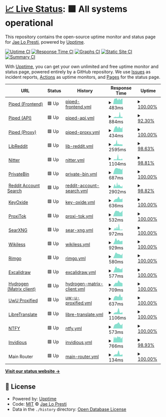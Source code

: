 # [📈 Live Status](https://status.jae.fi): <!--live status--> **🟩 All systems operational**

This repository contains the open-source uptime monitor and status page for [Jae Lo Presti](https://jae.fi), powered by [Upptime](https://github.com/upptime/upptime).

[![Uptime CI](https://github.com/jae1911/status.jae.fi/workflows/Uptime%20CI/badge.svg)](https://github.com/jae1911/status.jae.fi/actions?query=workflow%3A%22Uptime+CI%22)
[![Response Time CI](https://github.com/jae1911/status.jae.fi/workflows/Response%20Time%20CI/badge.svg)](https://github.com/jae1911/status.jae.fi/actions?query=workflow%3A%22Response+Time+CI%22)
[![Graphs CI](https://github.com/jae1911/status.jae.fi/workflows/Graphs%20CI/badge.svg)](https://github.com/jae1911/status.jae.fi/actions?query=workflow%3A%22Graphs+CI%22)
[![Static Site CI](https://github.com/jae1911/status.jae.fi/workflows/Static%20Site%20CI/badge.svg)](https://github.com/jae1911/status.jae.fi/actions?query=workflow%3A%22Static+Site+CI%22)
[![Summary CI](https://github.com/jae1911/status.jae.fi/workflows/Summary%20CI/badge.svg)](https://github.com/jae1911/status.jae.fi/actions?query=workflow%3A%22Summary+CI%22)

With [Upptime](https://upptime.js.org), you can get your own unlimited and free uptime monitor and status page, powered entirely by a GitHub repository. We use [Issues](https://github.com/jae1911/status.jae.fi/issues) as incident reports, [Actions](https://github.com/jae1911/status.jae.fi/actions) as uptime monitors, and [Pages](https://status.jae.fi) for the status page.

<!--start: status pages-->
<!-- This summary is generated by Upptime (https://github.com/upptime/upptime) -->
<!-- Do not edit this manually, your changes will be overwritten -->
<!-- prettier-ignore -->
| URL | Status | History | Response Time | Uptime |
| --- | ------ | ------- | ------------- | ------ |
| <img alt="" src="https://icons.duckduckgo.com/ip3/yt.jae.fi.ico" height="13"> [Piped (Frontend)](https://yt.jae.fi) | 🟩 Up | [piped-frontend.yml](https://github.com/jae1911/status.jae.fi/commits/HEAD/history/piped-frontend.yml) | <details><summary><img alt="Response time graph" src="./graphs/piped-frontend/response-time-week.png" height="20"> 483ms</summary><br><a href="https://status.jae.fi/history/piped-frontend"><img alt="Response time 636" src="https://img.shields.io/endpoint?url=https%3A%2F%2Fraw.githubusercontent.com%2Fjae1911%2Fstatus.jae.fi%2FHEAD%2Fapi%2Fpiped-frontend%2Fresponse-time.json"></a><br><a href="https://status.jae.fi/history/piped-frontend"><img alt="24-hour response time 522" src="https://img.shields.io/endpoint?url=https%3A%2F%2Fraw.githubusercontent.com%2Fjae1911%2Fstatus.jae.fi%2FHEAD%2Fapi%2Fpiped-frontend%2Fresponse-time-day.json"></a><br><a href="https://status.jae.fi/history/piped-frontend"><img alt="7-day response time 483" src="https://img.shields.io/endpoint?url=https%3A%2F%2Fraw.githubusercontent.com%2Fjae1911%2Fstatus.jae.fi%2FHEAD%2Fapi%2Fpiped-frontend%2Fresponse-time-week.json"></a><br><a href="https://status.jae.fi/history/piped-frontend"><img alt="30-day response time 514" src="https://img.shields.io/endpoint?url=https%3A%2F%2Fraw.githubusercontent.com%2Fjae1911%2Fstatus.jae.fi%2FHEAD%2Fapi%2Fpiped-frontend%2Fresponse-time-month.json"></a><br><a href="https://status.jae.fi/history/piped-frontend"><img alt="1-year response time 636" src="https://img.shields.io/endpoint?url=https%3A%2F%2Fraw.githubusercontent.com%2Fjae1911%2Fstatus.jae.fi%2FHEAD%2Fapi%2Fpiped-frontend%2Fresponse-time-year.json"></a></details> | <details><summary><a href="https://status.jae.fi/history/piped-frontend">100.00%</a></summary><a href="https://status.jae.fi/history/piped-frontend"><img alt="All-time uptime 99.84%" src="https://img.shields.io/endpoint?url=https%3A%2F%2Fraw.githubusercontent.com%2Fjae1911%2Fstatus.jae.fi%2FHEAD%2Fapi%2Fpiped-frontend%2Fuptime.json"></a><br><a href="https://status.jae.fi/history/piped-frontend"><img alt="24-hour uptime 100.00%" src="https://img.shields.io/endpoint?url=https%3A%2F%2Fraw.githubusercontent.com%2Fjae1911%2Fstatus.jae.fi%2FHEAD%2Fapi%2Fpiped-frontend%2Fuptime-day.json"></a><br><a href="https://status.jae.fi/history/piped-frontend"><img alt="7-day uptime 100.00%" src="https://img.shields.io/endpoint?url=https%3A%2F%2Fraw.githubusercontent.com%2Fjae1911%2Fstatus.jae.fi%2FHEAD%2Fapi%2Fpiped-frontend%2Fuptime-week.json"></a><br><a href="https://status.jae.fi/history/piped-frontend"><img alt="30-day uptime 99.96%" src="https://img.shields.io/endpoint?url=https%3A%2F%2Fraw.githubusercontent.com%2Fjae1911%2Fstatus.jae.fi%2FHEAD%2Fapi%2Fpiped-frontend%2Fuptime-month.json"></a><br><a href="https://status.jae.fi/history/piped-frontend"><img alt="1-year uptime 99.84%" src="https://img.shields.io/endpoint?url=https%3A%2F%2Fraw.githubusercontent.com%2Fjae1911%2Fstatus.jae.fi%2FHEAD%2Fapi%2Fpiped-frontend%2Fuptime-year.json"></a></details>
| <img alt="" src="https://icons.duckduckgo.com/ip3/api.yt.jae.fi.ico" height="13"> [Piped (API)](https://api.yt.jae.fi) | 🟩 Up | [piped-api.yml](https://github.com/jae1911/status.jae.fi/commits/HEAD/history/piped-api.yml) | <details><summary><img alt="Response time graph" src="./graphs/piped-api/response-time-week.png" height="20"> 884ms</summary><br><a href="https://status.jae.fi/history/piped-api"><img alt="Response time 836" src="https://img.shields.io/endpoint?url=https%3A%2F%2Fraw.githubusercontent.com%2Fjae1911%2Fstatus.jae.fi%2FHEAD%2Fapi%2Fpiped-api%2Fresponse-time.json"></a><br><a href="https://status.jae.fi/history/piped-api"><img alt="24-hour response time 660" src="https://img.shields.io/endpoint?url=https%3A%2F%2Fraw.githubusercontent.com%2Fjae1911%2Fstatus.jae.fi%2FHEAD%2Fapi%2Fpiped-api%2Fresponse-time-day.json"></a><br><a href="https://status.jae.fi/history/piped-api"><img alt="7-day response time 884" src="https://img.shields.io/endpoint?url=https%3A%2F%2Fraw.githubusercontent.com%2Fjae1911%2Fstatus.jae.fi%2FHEAD%2Fapi%2Fpiped-api%2Fresponse-time-week.json"></a><br><a href="https://status.jae.fi/history/piped-api"><img alt="30-day response time 705" src="https://img.shields.io/endpoint?url=https%3A%2F%2Fraw.githubusercontent.com%2Fjae1911%2Fstatus.jae.fi%2FHEAD%2Fapi%2Fpiped-api%2Fresponse-time-month.json"></a><br><a href="https://status.jae.fi/history/piped-api"><img alt="1-year response time 836" src="https://img.shields.io/endpoint?url=https%3A%2F%2Fraw.githubusercontent.com%2Fjae1911%2Fstatus.jae.fi%2FHEAD%2Fapi%2Fpiped-api%2Fresponse-time-year.json"></a></details> | <details><summary><a href="https://status.jae.fi/history/piped-api">92.30%</a></summary><a href="https://status.jae.fi/history/piped-api"><img alt="All-time uptime 97.16%" src="https://img.shields.io/endpoint?url=https%3A%2F%2Fraw.githubusercontent.com%2Fjae1911%2Fstatus.jae.fi%2FHEAD%2Fapi%2Fpiped-api%2Fuptime.json"></a><br><a href="https://status.jae.fi/history/piped-api"><img alt="24-hour uptime 100.00%" src="https://img.shields.io/endpoint?url=https%3A%2F%2Fraw.githubusercontent.com%2Fjae1911%2Fstatus.jae.fi%2FHEAD%2Fapi%2Fpiped-api%2Fuptime-day.json"></a><br><a href="https://status.jae.fi/history/piped-api"><img alt="7-day uptime 92.30%" src="https://img.shields.io/endpoint?url=https%3A%2F%2Fraw.githubusercontent.com%2Fjae1911%2Fstatus.jae.fi%2FHEAD%2Fapi%2Fpiped-api%2Fuptime-week.json"></a><br><a href="https://status.jae.fi/history/piped-api"><img alt="30-day uptime 98.23%" src="https://img.shields.io/endpoint?url=https%3A%2F%2Fraw.githubusercontent.com%2Fjae1911%2Fstatus.jae.fi%2FHEAD%2Fapi%2Fpiped-api%2Fuptime-month.json"></a><br><a href="https://status.jae.fi/history/piped-api"><img alt="1-year uptime 97.16%" src="https://img.shields.io/endpoint?url=https%3A%2F%2Fraw.githubusercontent.com%2Fjae1911%2Fstatus.jae.fi%2FHEAD%2Fapi%2Fpiped-api%2Fuptime-year.json"></a></details>
| <img alt="" src="https://icons.duckduckgo.com/ip3/px.yt.jae.fi.ico" height="13"> [Piped (Proxy)](https://px.yt.jae.fi) | 🟩 Up | [piped-proxy.yml](https://github.com/jae1911/status.jae.fi/commits/HEAD/history/piped-proxy.yml) | <details><summary><img alt="Response time graph" src="./graphs/piped-proxy/response-time-week.png" height="20"> 434ms</summary><br><a href="https://status.jae.fi/history/piped-proxy"><img alt="Response time 563" src="https://img.shields.io/endpoint?url=https%3A%2F%2Fraw.githubusercontent.com%2Fjae1911%2Fstatus.jae.fi%2FHEAD%2Fapi%2Fpiped-proxy%2Fresponse-time.json"></a><br><a href="https://status.jae.fi/history/piped-proxy"><img alt="24-hour response time 496" src="https://img.shields.io/endpoint?url=https%3A%2F%2Fraw.githubusercontent.com%2Fjae1911%2Fstatus.jae.fi%2FHEAD%2Fapi%2Fpiped-proxy%2Fresponse-time-day.json"></a><br><a href="https://status.jae.fi/history/piped-proxy"><img alt="7-day response time 434" src="https://img.shields.io/endpoint?url=https%3A%2F%2Fraw.githubusercontent.com%2Fjae1911%2Fstatus.jae.fi%2FHEAD%2Fapi%2Fpiped-proxy%2Fresponse-time-week.json"></a><br><a href="https://status.jae.fi/history/piped-proxy"><img alt="30-day response time 465" src="https://img.shields.io/endpoint?url=https%3A%2F%2Fraw.githubusercontent.com%2Fjae1911%2Fstatus.jae.fi%2FHEAD%2Fapi%2Fpiped-proxy%2Fresponse-time-month.json"></a><br><a href="https://status.jae.fi/history/piped-proxy"><img alt="1-year response time 563" src="https://img.shields.io/endpoint?url=https%3A%2F%2Fraw.githubusercontent.com%2Fjae1911%2Fstatus.jae.fi%2FHEAD%2Fapi%2Fpiped-proxy%2Fresponse-time-year.json"></a></details> | <details><summary><a href="https://status.jae.fi/history/piped-proxy">100.00%</a></summary><a href="https://status.jae.fi/history/piped-proxy"><img alt="All-time uptime 99.91%" src="https://img.shields.io/endpoint?url=https%3A%2F%2Fraw.githubusercontent.com%2Fjae1911%2Fstatus.jae.fi%2FHEAD%2Fapi%2Fpiped-proxy%2Fuptime.json"></a><br><a href="https://status.jae.fi/history/piped-proxy"><img alt="24-hour uptime 100.00%" src="https://img.shields.io/endpoint?url=https%3A%2F%2Fraw.githubusercontent.com%2Fjae1911%2Fstatus.jae.fi%2FHEAD%2Fapi%2Fpiped-proxy%2Fuptime-day.json"></a><br><a href="https://status.jae.fi/history/piped-proxy"><img alt="7-day uptime 100.00%" src="https://img.shields.io/endpoint?url=https%3A%2F%2Fraw.githubusercontent.com%2Fjae1911%2Fstatus.jae.fi%2FHEAD%2Fapi%2Fpiped-proxy%2Fuptime-week.json"></a><br><a href="https://status.jae.fi/history/piped-proxy"><img alt="30-day uptime 100.00%" src="https://img.shields.io/endpoint?url=https%3A%2F%2Fraw.githubusercontent.com%2Fjae1911%2Fstatus.jae.fi%2FHEAD%2Fapi%2Fpiped-proxy%2Fuptime-month.json"></a><br><a href="https://status.jae.fi/history/piped-proxy"><img alt="1-year uptime 99.91%" src="https://img.shields.io/endpoint?url=https%3A%2F%2Fraw.githubusercontent.com%2Fjae1911%2Fstatus.jae.fi%2FHEAD%2Fapi%2Fpiped-proxy%2Fuptime-year.json"></a></details>
| <img alt="" src="https://icons.duckduckgo.com/ip3/rd.jae.su.ico" height="13"> [LibReddit](https://rd.jae.su) | 🟩 Up | [lib-reddit.yml](https://github.com/jae1911/status.jae.fi/commits/HEAD/history/lib-reddit.yml) | <details><summary><img alt="Response time graph" src="./graphs/lib-reddit/response-time-week.png" height="20"> 2595ms</summary><br><a href="https://status.jae.fi/history/lib-reddit"><img alt="Response time 2543" src="https://img.shields.io/endpoint?url=https%3A%2F%2Fraw.githubusercontent.com%2Fjae1911%2Fstatus.jae.fi%2FHEAD%2Fapi%2Flib-reddit%2Fresponse-time.json"></a><br><a href="https://status.jae.fi/history/lib-reddit"><img alt="24-hour response time 2001" src="https://img.shields.io/endpoint?url=https%3A%2F%2Fraw.githubusercontent.com%2Fjae1911%2Fstatus.jae.fi%2FHEAD%2Fapi%2Flib-reddit%2Fresponse-time-day.json"></a><br><a href="https://status.jae.fi/history/lib-reddit"><img alt="7-day response time 2595" src="https://img.shields.io/endpoint?url=https%3A%2F%2Fraw.githubusercontent.com%2Fjae1911%2Fstatus.jae.fi%2FHEAD%2Fapi%2Flib-reddit%2Fresponse-time-week.json"></a><br><a href="https://status.jae.fi/history/lib-reddit"><img alt="30-day response time 2831" src="https://img.shields.io/endpoint?url=https%3A%2F%2Fraw.githubusercontent.com%2Fjae1911%2Fstatus.jae.fi%2FHEAD%2Fapi%2Flib-reddit%2Fresponse-time-month.json"></a><br><a href="https://status.jae.fi/history/lib-reddit"><img alt="1-year response time 2543" src="https://img.shields.io/endpoint?url=https%3A%2F%2Fraw.githubusercontent.com%2Fjae1911%2Fstatus.jae.fi%2FHEAD%2Fapi%2Flib-reddit%2Fresponse-time-year.json"></a></details> | <details><summary><a href="https://status.jae.fi/history/lib-reddit">98.63%</a></summary><a href="https://status.jae.fi/history/lib-reddit"><img alt="All-time uptime 99.38%" src="https://img.shields.io/endpoint?url=https%3A%2F%2Fraw.githubusercontent.com%2Fjae1911%2Fstatus.jae.fi%2FHEAD%2Fapi%2Flib-reddit%2Fuptime.json"></a><br><a href="https://status.jae.fi/history/lib-reddit"><img alt="24-hour uptime 100.00%" src="https://img.shields.io/endpoint?url=https%3A%2F%2Fraw.githubusercontent.com%2Fjae1911%2Fstatus.jae.fi%2FHEAD%2Fapi%2Flib-reddit%2Fuptime-day.json"></a><br><a href="https://status.jae.fi/history/lib-reddit"><img alt="7-day uptime 98.63%" src="https://img.shields.io/endpoint?url=https%3A%2F%2Fraw.githubusercontent.com%2Fjae1911%2Fstatus.jae.fi%2FHEAD%2Fapi%2Flib-reddit%2Fuptime-week.json"></a><br><a href="https://status.jae.fi/history/lib-reddit"><img alt="30-day uptime 99.59%" src="https://img.shields.io/endpoint?url=https%3A%2F%2Fraw.githubusercontent.com%2Fjae1911%2Fstatus.jae.fi%2FHEAD%2Fapi%2Flib-reddit%2Fuptime-month.json"></a><br><a href="https://status.jae.fi/history/lib-reddit"><img alt="1-year uptime 99.38%" src="https://img.shields.io/endpoint?url=https%3A%2F%2Fraw.githubusercontent.com%2Fjae1911%2Fstatus.jae.fi%2FHEAD%2Fapi%2Flib-reddit%2Fuptime-year.json"></a></details>
| <img alt="" src="https://icons.duckduckgo.com/ip3/twitter.jae.su.ico" height="13"> [Nitter](https://twitter.jae.su) | 🟩 Up | [nitter.yml](https://github.com/jae1911/status.jae.fi/commits/HEAD/history/nitter.yml) | <details><summary><img alt="Response time graph" src="./graphs/nitter/response-time-week.png" height="20"> 1104ms</summary><br><a href="https://status.jae.fi/history/nitter"><img alt="Response time 791" src="https://img.shields.io/endpoint?url=https%3A%2F%2Fraw.githubusercontent.com%2Fjae1911%2Fstatus.jae.fi%2FHEAD%2Fapi%2Fnitter%2Fresponse-time.json"></a><br><a href="https://status.jae.fi/history/nitter"><img alt="24-hour response time 714" src="https://img.shields.io/endpoint?url=https%3A%2F%2Fraw.githubusercontent.com%2Fjae1911%2Fstatus.jae.fi%2FHEAD%2Fapi%2Fnitter%2Fresponse-time-day.json"></a><br><a href="https://status.jae.fi/history/nitter"><img alt="7-day response time 1104" src="https://img.shields.io/endpoint?url=https%3A%2F%2Fraw.githubusercontent.com%2Fjae1911%2Fstatus.jae.fi%2FHEAD%2Fapi%2Fnitter%2Fresponse-time-week.json"></a><br><a href="https://status.jae.fi/history/nitter"><img alt="30-day response time 917" src="https://img.shields.io/endpoint?url=https%3A%2F%2Fraw.githubusercontent.com%2Fjae1911%2Fstatus.jae.fi%2FHEAD%2Fapi%2Fnitter%2Fresponse-time-month.json"></a><br><a href="https://status.jae.fi/history/nitter"><img alt="1-year response time 791" src="https://img.shields.io/endpoint?url=https%3A%2F%2Fraw.githubusercontent.com%2Fjae1911%2Fstatus.jae.fi%2FHEAD%2Fapi%2Fnitter%2Fresponse-time-year.json"></a></details> | <details><summary><a href="https://status.jae.fi/history/nitter">98.81%</a></summary><a href="https://status.jae.fi/history/nitter"><img alt="All-time uptime 99.88%" src="https://img.shields.io/endpoint?url=https%3A%2F%2Fraw.githubusercontent.com%2Fjae1911%2Fstatus.jae.fi%2FHEAD%2Fapi%2Fnitter%2Fuptime.json"></a><br><a href="https://status.jae.fi/history/nitter"><img alt="24-hour uptime 100.00%" src="https://img.shields.io/endpoint?url=https%3A%2F%2Fraw.githubusercontent.com%2Fjae1911%2Fstatus.jae.fi%2FHEAD%2Fapi%2Fnitter%2Fuptime-day.json"></a><br><a href="https://status.jae.fi/history/nitter"><img alt="7-day uptime 98.81%" src="https://img.shields.io/endpoint?url=https%3A%2F%2Fraw.githubusercontent.com%2Fjae1911%2Fstatus.jae.fi%2FHEAD%2Fapi%2Fnitter%2Fuptime-week.json"></a><br><a href="https://status.jae.fi/history/nitter"><img alt="30-day uptime 99.73%" src="https://img.shields.io/endpoint?url=https%3A%2F%2Fraw.githubusercontent.com%2Fjae1911%2Fstatus.jae.fi%2FHEAD%2Fapi%2Fnitter%2Fuptime-month.json"></a><br><a href="https://status.jae.fi/history/nitter"><img alt="1-year uptime 99.88%" src="https://img.shields.io/endpoint?url=https%3A%2F%2Fraw.githubusercontent.com%2Fjae1911%2Fstatus.jae.fi%2FHEAD%2Fapi%2Fnitter%2Fuptime-year.json"></a></details>
| <img alt="" src="https://icons.duckduckgo.com/ip3/bin.jae.fi.ico" height="13"> [PrivateBin](https://bin.jae.fi) | 🟩 Up | [private-bin.yml](https://github.com/jae1911/status.jae.fi/commits/HEAD/history/private-bin.yml) | <details><summary><img alt="Response time graph" src="./graphs/private-bin/response-time-week.png" height="20"> 687ms</summary><br><a href="https://status.jae.fi/history/private-bin"><img alt="Response time 805" src="https://img.shields.io/endpoint?url=https%3A%2F%2Fraw.githubusercontent.com%2Fjae1911%2Fstatus.jae.fi%2FHEAD%2Fapi%2Fprivate-bin%2Fresponse-time.json"></a><br><a href="https://status.jae.fi/history/private-bin"><img alt="24-hour response time 734" src="https://img.shields.io/endpoint?url=https%3A%2F%2Fraw.githubusercontent.com%2Fjae1911%2Fstatus.jae.fi%2FHEAD%2Fapi%2Fprivate-bin%2Fresponse-time-day.json"></a><br><a href="https://status.jae.fi/history/private-bin"><img alt="7-day response time 687" src="https://img.shields.io/endpoint?url=https%3A%2F%2Fraw.githubusercontent.com%2Fjae1911%2Fstatus.jae.fi%2FHEAD%2Fapi%2Fprivate-bin%2Fresponse-time-week.json"></a><br><a href="https://status.jae.fi/history/private-bin"><img alt="30-day response time 798" src="https://img.shields.io/endpoint?url=https%3A%2F%2Fraw.githubusercontent.com%2Fjae1911%2Fstatus.jae.fi%2FHEAD%2Fapi%2Fprivate-bin%2Fresponse-time-month.json"></a><br><a href="https://status.jae.fi/history/private-bin"><img alt="1-year response time 805" src="https://img.shields.io/endpoint?url=https%3A%2F%2Fraw.githubusercontent.com%2Fjae1911%2Fstatus.jae.fi%2FHEAD%2Fapi%2Fprivate-bin%2Fresponse-time-year.json"></a></details> | <details><summary><a href="https://status.jae.fi/history/private-bin">100.00%</a></summary><a href="https://status.jae.fi/history/private-bin"><img alt="All-time uptime 99.92%" src="https://img.shields.io/endpoint?url=https%3A%2F%2Fraw.githubusercontent.com%2Fjae1911%2Fstatus.jae.fi%2FHEAD%2Fapi%2Fprivate-bin%2Fuptime.json"></a><br><a href="https://status.jae.fi/history/private-bin"><img alt="24-hour uptime 100.00%" src="https://img.shields.io/endpoint?url=https%3A%2F%2Fraw.githubusercontent.com%2Fjae1911%2Fstatus.jae.fi%2FHEAD%2Fapi%2Fprivate-bin%2Fuptime-day.json"></a><br><a href="https://status.jae.fi/history/private-bin"><img alt="7-day uptime 100.00%" src="https://img.shields.io/endpoint?url=https%3A%2F%2Fraw.githubusercontent.com%2Fjae1911%2Fstatus.jae.fi%2FHEAD%2Fapi%2Fprivate-bin%2Fuptime-week.json"></a><br><a href="https://status.jae.fi/history/private-bin"><img alt="30-day uptime 100.00%" src="https://img.shields.io/endpoint?url=https%3A%2F%2Fraw.githubusercontent.com%2Fjae1911%2Fstatus.jae.fi%2FHEAD%2Fapi%2Fprivate-bin%2Fuptime-month.json"></a><br><a href="https://status.jae.fi/history/private-bin"><img alt="1-year uptime 99.92%" src="https://img.shields.io/endpoint?url=https%3A%2F%2Fraw.githubusercontent.com%2Fjae1911%2Fstatus.jae.fi%2FHEAD%2Fapi%2Fprivate-bin%2Fuptime-year.json"></a></details>
| <img alt="" src="https://icons.duckduckgo.com/ip3/reddit.jae.su.ico" height="13"> [Reddit Account Search](https://reddit.jae.su) | 🟩 Up | [reddit-account-search.yml](https://github.com/jae1911/status.jae.fi/commits/HEAD/history/reddit-account-search.yml) | <details><summary><img alt="Response time graph" src="./graphs/reddit-account-search/response-time-week.png" height="20"> 2902ms</summary><br><a href="https://status.jae.fi/history/reddit-account-search"><img alt="Response time 2383" src="https://img.shields.io/endpoint?url=https%3A%2F%2Fraw.githubusercontent.com%2Fjae1911%2Fstatus.jae.fi%2FHEAD%2Fapi%2Freddit-account-search%2Fresponse-time.json"></a><br><a href="https://status.jae.fi/history/reddit-account-search"><img alt="24-hour response time 2998" src="https://img.shields.io/endpoint?url=https%3A%2F%2Fraw.githubusercontent.com%2Fjae1911%2Fstatus.jae.fi%2FHEAD%2Fapi%2Freddit-account-search%2Fresponse-time-day.json"></a><br><a href="https://status.jae.fi/history/reddit-account-search"><img alt="7-day response time 2902" src="https://img.shields.io/endpoint?url=https%3A%2F%2Fraw.githubusercontent.com%2Fjae1911%2Fstatus.jae.fi%2FHEAD%2Fapi%2Freddit-account-search%2Fresponse-time-week.json"></a><br><a href="https://status.jae.fi/history/reddit-account-search"><img alt="30-day response time 2497" src="https://img.shields.io/endpoint?url=https%3A%2F%2Fraw.githubusercontent.com%2Fjae1911%2Fstatus.jae.fi%2FHEAD%2Fapi%2Freddit-account-search%2Fresponse-time-month.json"></a><br><a href="https://status.jae.fi/history/reddit-account-search"><img alt="1-year response time 2383" src="https://img.shields.io/endpoint?url=https%3A%2F%2Fraw.githubusercontent.com%2Fjae1911%2Fstatus.jae.fi%2FHEAD%2Fapi%2Freddit-account-search%2Fresponse-time-year.json"></a></details> | <details><summary><a href="https://status.jae.fi/history/reddit-account-search">98.82%</a></summary><a href="https://status.jae.fi/history/reddit-account-search"><img alt="All-time uptime 99.88%" src="https://img.shields.io/endpoint?url=https%3A%2F%2Fraw.githubusercontent.com%2Fjae1911%2Fstatus.jae.fi%2FHEAD%2Fapi%2Freddit-account-search%2Fuptime.json"></a><br><a href="https://status.jae.fi/history/reddit-account-search"><img alt="24-hour uptime 100.00%" src="https://img.shields.io/endpoint?url=https%3A%2F%2Fraw.githubusercontent.com%2Fjae1911%2Fstatus.jae.fi%2FHEAD%2Fapi%2Freddit-account-search%2Fuptime-day.json"></a><br><a href="https://status.jae.fi/history/reddit-account-search"><img alt="7-day uptime 98.82%" src="https://img.shields.io/endpoint?url=https%3A%2F%2Fraw.githubusercontent.com%2Fjae1911%2Fstatus.jae.fi%2FHEAD%2Fapi%2Freddit-account-search%2Fuptime-week.json"></a><br><a href="https://status.jae.fi/history/reddit-account-search"><img alt="30-day uptime 99.73%" src="https://img.shields.io/endpoint?url=https%3A%2F%2Fraw.githubusercontent.com%2Fjae1911%2Fstatus.jae.fi%2FHEAD%2Fapi%2Freddit-account-search%2Fuptime-month.json"></a><br><a href="https://status.jae.fi/history/reddit-account-search"><img alt="1-year uptime 99.88%" src="https://img.shields.io/endpoint?url=https%3A%2F%2Fraw.githubusercontent.com%2Fjae1911%2Fstatus.jae.fi%2FHEAD%2Fapi%2Freddit-account-search%2Fuptime-year.json"></a></details>
| <img alt="" src="https://icons.duckduckgo.com/ip3/keys.jae.fi.ico" height="13"> [KeyOxide](https://keys.jae.fi) | 🟩 Up | [key-oxide.yml](https://github.com/jae1911/status.jae.fi/commits/HEAD/history/key-oxide.yml) | <details><summary><img alt="Response time graph" src="./graphs/key-oxide/response-time-week.png" height="20"> 636ms</summary><br><a href="https://status.jae.fi/history/key-oxide"><img alt="Response time 873" src="https://img.shields.io/endpoint?url=https%3A%2F%2Fraw.githubusercontent.com%2Fjae1911%2Fstatus.jae.fi%2FHEAD%2Fapi%2Fkey-oxide%2Fresponse-time.json"></a><br><a href="https://status.jae.fi/history/key-oxide"><img alt="24-hour response time 690" src="https://img.shields.io/endpoint?url=https%3A%2F%2Fraw.githubusercontent.com%2Fjae1911%2Fstatus.jae.fi%2FHEAD%2Fapi%2Fkey-oxide%2Fresponse-time-day.json"></a><br><a href="https://status.jae.fi/history/key-oxide"><img alt="7-day response time 636" src="https://img.shields.io/endpoint?url=https%3A%2F%2Fraw.githubusercontent.com%2Fjae1911%2Fstatus.jae.fi%2FHEAD%2Fapi%2Fkey-oxide%2Fresponse-time-week.json"></a><br><a href="https://status.jae.fi/history/key-oxide"><img alt="30-day response time 1330" src="https://img.shields.io/endpoint?url=https%3A%2F%2Fraw.githubusercontent.com%2Fjae1911%2Fstatus.jae.fi%2FHEAD%2Fapi%2Fkey-oxide%2Fresponse-time-month.json"></a><br><a href="https://status.jae.fi/history/key-oxide"><img alt="1-year response time 873" src="https://img.shields.io/endpoint?url=https%3A%2F%2Fraw.githubusercontent.com%2Fjae1911%2Fstatus.jae.fi%2FHEAD%2Fapi%2Fkey-oxide%2Fresponse-time-year.json"></a></details> | <details><summary><a href="https://status.jae.fi/history/key-oxide">100.00%</a></summary><a href="https://status.jae.fi/history/key-oxide"><img alt="All-time uptime 94.39%" src="https://img.shields.io/endpoint?url=https%3A%2F%2Fraw.githubusercontent.com%2Fjae1911%2Fstatus.jae.fi%2FHEAD%2Fapi%2Fkey-oxide%2Fuptime.json"></a><br><a href="https://status.jae.fi/history/key-oxide"><img alt="24-hour uptime 100.00%" src="https://img.shields.io/endpoint?url=https%3A%2F%2Fraw.githubusercontent.com%2Fjae1911%2Fstatus.jae.fi%2FHEAD%2Fapi%2Fkey-oxide%2Fuptime-day.json"></a><br><a href="https://status.jae.fi/history/key-oxide"><img alt="7-day uptime 100.00%" src="https://img.shields.io/endpoint?url=https%3A%2F%2Fraw.githubusercontent.com%2Fjae1911%2Fstatus.jae.fi%2FHEAD%2Fapi%2Fkey-oxide%2Fuptime-week.json"></a><br><a href="https://status.jae.fi/history/key-oxide"><img alt="30-day uptime 80.66%" src="https://img.shields.io/endpoint?url=https%3A%2F%2Fraw.githubusercontent.com%2Fjae1911%2Fstatus.jae.fi%2FHEAD%2Fapi%2Fkey-oxide%2Fuptime-month.json"></a><br><a href="https://status.jae.fi/history/key-oxide"><img alt="1-year uptime 94.39%" src="https://img.shields.io/endpoint?url=https%3A%2F%2Fraw.githubusercontent.com%2Fjae1911%2Fstatus.jae.fi%2FHEAD%2Fapi%2Fkey-oxide%2Fuptime-year.json"></a></details>
| <img alt="" src="https://icons.duckduckgo.com/ip3/tok.jae.fi.ico" height="13"> [ProxiTok](https://tok.jae.fi) | 🟩 Up | [proxi-tok.yml](https://github.com/jae1911/status.jae.fi/commits/HEAD/history/proxi-tok.yml) | <details><summary><img alt="Response time graph" src="./graphs/proxi-tok/response-time-week.png" height="20"> 532ms</summary><br><a href="https://status.jae.fi/history/proxi-tok"><img alt="Response time 596" src="https://img.shields.io/endpoint?url=https%3A%2F%2Fraw.githubusercontent.com%2Fjae1911%2Fstatus.jae.fi%2FHEAD%2Fapi%2Fproxi-tok%2Fresponse-time.json"></a><br><a href="https://status.jae.fi/history/proxi-tok"><img alt="24-hour response time 657" src="https://img.shields.io/endpoint?url=https%3A%2F%2Fraw.githubusercontent.com%2Fjae1911%2Fstatus.jae.fi%2FHEAD%2Fapi%2Fproxi-tok%2Fresponse-time-day.json"></a><br><a href="https://status.jae.fi/history/proxi-tok"><img alt="7-day response time 532" src="https://img.shields.io/endpoint?url=https%3A%2F%2Fraw.githubusercontent.com%2Fjae1911%2Fstatus.jae.fi%2FHEAD%2Fapi%2Fproxi-tok%2Fresponse-time-week.json"></a><br><a href="https://status.jae.fi/history/proxi-tok"><img alt="30-day response time 523" src="https://img.shields.io/endpoint?url=https%3A%2F%2Fraw.githubusercontent.com%2Fjae1911%2Fstatus.jae.fi%2FHEAD%2Fapi%2Fproxi-tok%2Fresponse-time-month.json"></a><br><a href="https://status.jae.fi/history/proxi-tok"><img alt="1-year response time 596" src="https://img.shields.io/endpoint?url=https%3A%2F%2Fraw.githubusercontent.com%2Fjae1911%2Fstatus.jae.fi%2FHEAD%2Fapi%2Fproxi-tok%2Fresponse-time-year.json"></a></details> | <details><summary><a href="https://status.jae.fi/history/proxi-tok">100.00%</a></summary><a href="https://status.jae.fi/history/proxi-tok"><img alt="All-time uptime 99.95%" src="https://img.shields.io/endpoint?url=https%3A%2F%2Fraw.githubusercontent.com%2Fjae1911%2Fstatus.jae.fi%2FHEAD%2Fapi%2Fproxi-tok%2Fuptime.json"></a><br><a href="https://status.jae.fi/history/proxi-tok"><img alt="24-hour uptime 100.00%" src="https://img.shields.io/endpoint?url=https%3A%2F%2Fraw.githubusercontent.com%2Fjae1911%2Fstatus.jae.fi%2FHEAD%2Fapi%2Fproxi-tok%2Fuptime-day.json"></a><br><a href="https://status.jae.fi/history/proxi-tok"><img alt="7-day uptime 100.00%" src="https://img.shields.io/endpoint?url=https%3A%2F%2Fraw.githubusercontent.com%2Fjae1911%2Fstatus.jae.fi%2FHEAD%2Fapi%2Fproxi-tok%2Fuptime-week.json"></a><br><a href="https://status.jae.fi/history/proxi-tok"><img alt="30-day uptime 100.00%" src="https://img.shields.io/endpoint?url=https%3A%2F%2Fraw.githubusercontent.com%2Fjae1911%2Fstatus.jae.fi%2FHEAD%2Fapi%2Fproxi-tok%2Fuptime-month.json"></a><br><a href="https://status.jae.fi/history/proxi-tok"><img alt="1-year uptime 99.95%" src="https://img.shields.io/endpoint?url=https%3A%2F%2Fraw.githubusercontent.com%2Fjae1911%2Fstatus.jae.fi%2FHEAD%2Fapi%2Fproxi-tok%2Fuptime-year.json"></a></details>
| <img alt="" src="https://icons.duckduckgo.com/ip3/search.jae.fi.ico" height="13"> [SearXNG](https://search.jae.fi) | 🟩 Up | [sear-xng.yml](https://github.com/jae1911/status.jae.fi/commits/HEAD/history/sear-xng.yml) | <details><summary><img alt="Response time graph" src="./graphs/sear-xng/response-time-week.png" height="20"> 972ms</summary><br><a href="https://status.jae.fi/history/sear-xng"><img alt="Response time 643" src="https://img.shields.io/endpoint?url=https%3A%2F%2Fraw.githubusercontent.com%2Fjae1911%2Fstatus.jae.fi%2FHEAD%2Fapi%2Fsear-xng%2Fresponse-time.json"></a><br><a href="https://status.jae.fi/history/sear-xng"><img alt="24-hour response time 509" src="https://img.shields.io/endpoint?url=https%3A%2F%2Fraw.githubusercontent.com%2Fjae1911%2Fstatus.jae.fi%2FHEAD%2Fapi%2Fsear-xng%2Fresponse-time-day.json"></a><br><a href="https://status.jae.fi/history/sear-xng"><img alt="7-day response time 972" src="https://img.shields.io/endpoint?url=https%3A%2F%2Fraw.githubusercontent.com%2Fjae1911%2Fstatus.jae.fi%2FHEAD%2Fapi%2Fsear-xng%2Fresponse-time-week.json"></a><br><a href="https://status.jae.fi/history/sear-xng"><img alt="30-day response time 621" src="https://img.shields.io/endpoint?url=https%3A%2F%2Fraw.githubusercontent.com%2Fjae1911%2Fstatus.jae.fi%2FHEAD%2Fapi%2Fsear-xng%2Fresponse-time-month.json"></a><br><a href="https://status.jae.fi/history/sear-xng"><img alt="1-year response time 643" src="https://img.shields.io/endpoint?url=https%3A%2F%2Fraw.githubusercontent.com%2Fjae1911%2Fstatus.jae.fi%2FHEAD%2Fapi%2Fsear-xng%2Fresponse-time-year.json"></a></details> | <details><summary><a href="https://status.jae.fi/history/sear-xng">100.00%</a></summary><a href="https://status.jae.fi/history/sear-xng"><img alt="All-time uptime 99.77%" src="https://img.shields.io/endpoint?url=https%3A%2F%2Fraw.githubusercontent.com%2Fjae1911%2Fstatus.jae.fi%2FHEAD%2Fapi%2Fsear-xng%2Fuptime.json"></a><br><a href="https://status.jae.fi/history/sear-xng"><img alt="24-hour uptime 100.00%" src="https://img.shields.io/endpoint?url=https%3A%2F%2Fraw.githubusercontent.com%2Fjae1911%2Fstatus.jae.fi%2FHEAD%2Fapi%2Fsear-xng%2Fuptime-day.json"></a><br><a href="https://status.jae.fi/history/sear-xng"><img alt="7-day uptime 100.00%" src="https://img.shields.io/endpoint?url=https%3A%2F%2Fraw.githubusercontent.com%2Fjae1911%2Fstatus.jae.fi%2FHEAD%2Fapi%2Fsear-xng%2Fuptime-week.json"></a><br><a href="https://status.jae.fi/history/sear-xng"><img alt="30-day uptime 99.82%" src="https://img.shields.io/endpoint?url=https%3A%2F%2Fraw.githubusercontent.com%2Fjae1911%2Fstatus.jae.fi%2FHEAD%2Fapi%2Fsear-xng%2Fuptime-month.json"></a><br><a href="https://status.jae.fi/history/sear-xng"><img alt="1-year uptime 99.77%" src="https://img.shields.io/endpoint?url=https%3A%2F%2Fraw.githubusercontent.com%2Fjae1911%2Fstatus.jae.fi%2FHEAD%2Fapi%2Fsear-xng%2Fuptime-year.json"></a></details>
| <img alt="" src="https://icons.duckduckgo.com/ip3/wiki.jae.fi.ico" height="13"> [Wikiless](https://wiki.jae.fi) | 🟩 Up | [wikiless.yml](https://github.com/jae1911/status.jae.fi/commits/HEAD/history/wikiless.yml) | <details><summary><img alt="Response time graph" src="./graphs/wikiless/response-time-week.png" height="20"> 929ms</summary><br><a href="https://status.jae.fi/history/wikiless"><img alt="Response time 965" src="https://img.shields.io/endpoint?url=https%3A%2F%2Fraw.githubusercontent.com%2Fjae1911%2Fstatus.jae.fi%2FHEAD%2Fapi%2Fwikiless%2Fresponse-time.json"></a><br><a href="https://status.jae.fi/history/wikiless"><img alt="24-hour response time 873" src="https://img.shields.io/endpoint?url=https%3A%2F%2Fraw.githubusercontent.com%2Fjae1911%2Fstatus.jae.fi%2FHEAD%2Fapi%2Fwikiless%2Fresponse-time-day.json"></a><br><a href="https://status.jae.fi/history/wikiless"><img alt="7-day response time 929" src="https://img.shields.io/endpoint?url=https%3A%2F%2Fraw.githubusercontent.com%2Fjae1911%2Fstatus.jae.fi%2FHEAD%2Fapi%2Fwikiless%2Fresponse-time-week.json"></a><br><a href="https://status.jae.fi/history/wikiless"><img alt="30-day response time 907" src="https://img.shields.io/endpoint?url=https%3A%2F%2Fraw.githubusercontent.com%2Fjae1911%2Fstatus.jae.fi%2FHEAD%2Fapi%2Fwikiless%2Fresponse-time-month.json"></a><br><a href="https://status.jae.fi/history/wikiless"><img alt="1-year response time 965" src="https://img.shields.io/endpoint?url=https%3A%2F%2Fraw.githubusercontent.com%2Fjae1911%2Fstatus.jae.fi%2FHEAD%2Fapi%2Fwikiless%2Fresponse-time-year.json"></a></details> | <details><summary><a href="https://status.jae.fi/history/wikiless">100.00%</a></summary><a href="https://status.jae.fi/history/wikiless"><img alt="All-time uptime 99.56%" src="https://img.shields.io/endpoint?url=https%3A%2F%2Fraw.githubusercontent.com%2Fjae1911%2Fstatus.jae.fi%2FHEAD%2Fapi%2Fwikiless%2Fuptime.json"></a><br><a href="https://status.jae.fi/history/wikiless"><img alt="24-hour uptime 100.00%" src="https://img.shields.io/endpoint?url=https%3A%2F%2Fraw.githubusercontent.com%2Fjae1911%2Fstatus.jae.fi%2FHEAD%2Fapi%2Fwikiless%2Fuptime-day.json"></a><br><a href="https://status.jae.fi/history/wikiless"><img alt="7-day uptime 100.00%" src="https://img.shields.io/endpoint?url=https%3A%2F%2Fraw.githubusercontent.com%2Fjae1911%2Fstatus.jae.fi%2FHEAD%2Fapi%2Fwikiless%2Fuptime-week.json"></a><br><a href="https://status.jae.fi/history/wikiless"><img alt="30-day uptime 100.00%" src="https://img.shields.io/endpoint?url=https%3A%2F%2Fraw.githubusercontent.com%2Fjae1911%2Fstatus.jae.fi%2FHEAD%2Fapi%2Fwikiless%2Fuptime-month.json"></a><br><a href="https://status.jae.fi/history/wikiless"><img alt="1-year uptime 99.56%" src="https://img.shields.io/endpoint?url=https%3A%2F%2Fraw.githubusercontent.com%2Fjae1911%2Fstatus.jae.fi%2FHEAD%2Fapi%2Fwikiless%2Fuptime-year.json"></a></details>
| <img alt="" src="https://icons.duckduckgo.com/ip3/imgur.jae.fi.ico" height="13"> [Rimgo](https://imgur.jae.fi) | 🟩 Up | [rimgo.yml](https://github.com/jae1911/status.jae.fi/commits/HEAD/history/rimgo.yml) | <details><summary><img alt="Response time graph" src="./graphs/rimgo/response-time-week.png" height="20"> 580ms</summary><br><a href="https://status.jae.fi/history/rimgo"><img alt="Response time 583" src="https://img.shields.io/endpoint?url=https%3A%2F%2Fraw.githubusercontent.com%2Fjae1911%2Fstatus.jae.fi%2FHEAD%2Fapi%2Frimgo%2Fresponse-time.json"></a><br><a href="https://status.jae.fi/history/rimgo"><img alt="24-hour response time 674" src="https://img.shields.io/endpoint?url=https%3A%2F%2Fraw.githubusercontent.com%2Fjae1911%2Fstatus.jae.fi%2FHEAD%2Fapi%2Frimgo%2Fresponse-time-day.json"></a><br><a href="https://status.jae.fi/history/rimgo"><img alt="7-day response time 580" src="https://img.shields.io/endpoint?url=https%3A%2F%2Fraw.githubusercontent.com%2Fjae1911%2Fstatus.jae.fi%2FHEAD%2Fapi%2Frimgo%2Fresponse-time-week.json"></a><br><a href="https://status.jae.fi/history/rimgo"><img alt="30-day response time 528" src="https://img.shields.io/endpoint?url=https%3A%2F%2Fraw.githubusercontent.com%2Fjae1911%2Fstatus.jae.fi%2FHEAD%2Fapi%2Frimgo%2Fresponse-time-month.json"></a><br><a href="https://status.jae.fi/history/rimgo"><img alt="1-year response time 583" src="https://img.shields.io/endpoint?url=https%3A%2F%2Fraw.githubusercontent.com%2Fjae1911%2Fstatus.jae.fi%2FHEAD%2Fapi%2Frimgo%2Fresponse-time-year.json"></a></details> | <details><summary><a href="https://status.jae.fi/history/rimgo">100.00%</a></summary><a href="https://status.jae.fi/history/rimgo"><img alt="All-time uptime 99.94%" src="https://img.shields.io/endpoint?url=https%3A%2F%2Fraw.githubusercontent.com%2Fjae1911%2Fstatus.jae.fi%2FHEAD%2Fapi%2Frimgo%2Fuptime.json"></a><br><a href="https://status.jae.fi/history/rimgo"><img alt="24-hour uptime 100.00%" src="https://img.shields.io/endpoint?url=https%3A%2F%2Fraw.githubusercontent.com%2Fjae1911%2Fstatus.jae.fi%2FHEAD%2Fapi%2Frimgo%2Fuptime-day.json"></a><br><a href="https://status.jae.fi/history/rimgo"><img alt="7-day uptime 100.00%" src="https://img.shields.io/endpoint?url=https%3A%2F%2Fraw.githubusercontent.com%2Fjae1911%2Fstatus.jae.fi%2FHEAD%2Fapi%2Frimgo%2Fuptime-week.json"></a><br><a href="https://status.jae.fi/history/rimgo"><img alt="30-day uptime 100.00%" src="https://img.shields.io/endpoint?url=https%3A%2F%2Fraw.githubusercontent.com%2Fjae1911%2Fstatus.jae.fi%2FHEAD%2Fapi%2Frimgo%2Fuptime-month.json"></a><br><a href="https://status.jae.fi/history/rimgo"><img alt="1-year uptime 99.94%" src="https://img.shields.io/endpoint?url=https%3A%2F%2Fraw.githubusercontent.com%2Fjae1911%2Fstatus.jae.fi%2FHEAD%2Fapi%2Frimgo%2Fuptime-year.json"></a></details>
| <img alt="" src="https://icons.duckduckgo.com/ip3/draw.jae.fi.ico" height="13"> [Excalidraw](https://draw.jae.fi) | 🟩 Up | [excalidraw.yml](https://github.com/jae1911/status.jae.fi/commits/HEAD/history/excalidraw.yml) | <details><summary><img alt="Response time graph" src="./graphs/excalidraw/response-time-week.png" height="20"> 577ms</summary><br><a href="https://status.jae.fi/history/excalidraw"><img alt="Response time 590" src="https://img.shields.io/endpoint?url=https%3A%2F%2Fraw.githubusercontent.com%2Fjae1911%2Fstatus.jae.fi%2FHEAD%2Fapi%2Fexcalidraw%2Fresponse-time.json"></a><br><a href="https://status.jae.fi/history/excalidraw"><img alt="24-hour response time 665" src="https://img.shields.io/endpoint?url=https%3A%2F%2Fraw.githubusercontent.com%2Fjae1911%2Fstatus.jae.fi%2FHEAD%2Fapi%2Fexcalidraw%2Fresponse-time-day.json"></a><br><a href="https://status.jae.fi/history/excalidraw"><img alt="7-day response time 577" src="https://img.shields.io/endpoint?url=https%3A%2F%2Fraw.githubusercontent.com%2Fjae1911%2Fstatus.jae.fi%2FHEAD%2Fapi%2Fexcalidraw%2Fresponse-time-week.json"></a><br><a href="https://status.jae.fi/history/excalidraw"><img alt="30-day response time 526" src="https://img.shields.io/endpoint?url=https%3A%2F%2Fraw.githubusercontent.com%2Fjae1911%2Fstatus.jae.fi%2FHEAD%2Fapi%2Fexcalidraw%2Fresponse-time-month.json"></a><br><a href="https://status.jae.fi/history/excalidraw"><img alt="1-year response time 590" src="https://img.shields.io/endpoint?url=https%3A%2F%2Fraw.githubusercontent.com%2Fjae1911%2Fstatus.jae.fi%2FHEAD%2Fapi%2Fexcalidraw%2Fresponse-time-year.json"></a></details> | <details><summary><a href="https://status.jae.fi/history/excalidraw">100.00%</a></summary><a href="https://status.jae.fi/history/excalidraw"><img alt="All-time uptime 99.96%" src="https://img.shields.io/endpoint?url=https%3A%2F%2Fraw.githubusercontent.com%2Fjae1911%2Fstatus.jae.fi%2FHEAD%2Fapi%2Fexcalidraw%2Fuptime.json"></a><br><a href="https://status.jae.fi/history/excalidraw"><img alt="24-hour uptime 100.00%" src="https://img.shields.io/endpoint?url=https%3A%2F%2Fraw.githubusercontent.com%2Fjae1911%2Fstatus.jae.fi%2FHEAD%2Fapi%2Fexcalidraw%2Fuptime-day.json"></a><br><a href="https://status.jae.fi/history/excalidraw"><img alt="7-day uptime 100.00%" src="https://img.shields.io/endpoint?url=https%3A%2F%2Fraw.githubusercontent.com%2Fjae1911%2Fstatus.jae.fi%2FHEAD%2Fapi%2Fexcalidraw%2Fuptime-week.json"></a><br><a href="https://status.jae.fi/history/excalidraw"><img alt="30-day uptime 100.00%" src="https://img.shields.io/endpoint?url=https%3A%2F%2Fraw.githubusercontent.com%2Fjae1911%2Fstatus.jae.fi%2FHEAD%2Fapi%2Fexcalidraw%2Fuptime-month.json"></a><br><a href="https://status.jae.fi/history/excalidraw"><img alt="1-year uptime 99.96%" src="https://img.shields.io/endpoint?url=https%3A%2F%2Fraw.githubusercontent.com%2Fjae1911%2Fstatus.jae.fi%2FHEAD%2Fapi%2Fexcalidraw%2Fuptime-year.json"></a></details>
| <img alt="" src="https://icons.duckduckgo.com/ip3/hydrogen.jae.fi.ico" height="13"> [Hydrogen (Matrix client)](https://hydrogen.jae.fi) | 🟩 Up | [hydrogen-matrix-client.yml](https://github.com/jae1911/status.jae.fi/commits/HEAD/history/hydrogen-matrix-client.yml) | <details><summary><img alt="Response time graph" src="./graphs/hydrogen-matrix-client/response-time-week.png" height="20"> 709ms</summary><br><a href="https://status.jae.fi/history/hydrogen-matrix-client"><img alt="Response time 543" src="https://img.shields.io/endpoint?url=https%3A%2F%2Fraw.githubusercontent.com%2Fjae1911%2Fstatus.jae.fi%2FHEAD%2Fapi%2Fhydrogen-matrix-client%2Fresponse-time.json"></a><br><a href="https://status.jae.fi/history/hydrogen-matrix-client"><img alt="24-hour response time 572" src="https://img.shields.io/endpoint?url=https%3A%2F%2Fraw.githubusercontent.com%2Fjae1911%2Fstatus.jae.fi%2FHEAD%2Fapi%2Fhydrogen-matrix-client%2Fresponse-time-day.json"></a><br><a href="https://status.jae.fi/history/hydrogen-matrix-client"><img alt="7-day response time 709" src="https://img.shields.io/endpoint?url=https%3A%2F%2Fraw.githubusercontent.com%2Fjae1911%2Fstatus.jae.fi%2FHEAD%2Fapi%2Fhydrogen-matrix-client%2Fresponse-time-week.json"></a><br><a href="https://status.jae.fi/history/hydrogen-matrix-client"><img alt="30-day response time 547" src="https://img.shields.io/endpoint?url=https%3A%2F%2Fraw.githubusercontent.com%2Fjae1911%2Fstatus.jae.fi%2FHEAD%2Fapi%2Fhydrogen-matrix-client%2Fresponse-time-month.json"></a><br><a href="https://status.jae.fi/history/hydrogen-matrix-client"><img alt="1-year response time 543" src="https://img.shields.io/endpoint?url=https%3A%2F%2Fraw.githubusercontent.com%2Fjae1911%2Fstatus.jae.fi%2FHEAD%2Fapi%2Fhydrogen-matrix-client%2Fresponse-time-year.json"></a></details> | <details><summary><a href="https://status.jae.fi/history/hydrogen-matrix-client">100.00%</a></summary><a href="https://status.jae.fi/history/hydrogen-matrix-client"><img alt="All-time uptime 99.94%" src="https://img.shields.io/endpoint?url=https%3A%2F%2Fraw.githubusercontent.com%2Fjae1911%2Fstatus.jae.fi%2FHEAD%2Fapi%2Fhydrogen-matrix-client%2Fuptime.json"></a><br><a href="https://status.jae.fi/history/hydrogen-matrix-client"><img alt="24-hour uptime 100.00%" src="https://img.shields.io/endpoint?url=https%3A%2F%2Fraw.githubusercontent.com%2Fjae1911%2Fstatus.jae.fi%2FHEAD%2Fapi%2Fhydrogen-matrix-client%2Fuptime-day.json"></a><br><a href="https://status.jae.fi/history/hydrogen-matrix-client"><img alt="7-day uptime 100.00%" src="https://img.shields.io/endpoint?url=https%3A%2F%2Fraw.githubusercontent.com%2Fjae1911%2Fstatus.jae.fi%2FHEAD%2Fapi%2Fhydrogen-matrix-client%2Fuptime-week.json"></a><br><a href="https://status.jae.fi/history/hydrogen-matrix-client"><img alt="30-day uptime 100.00%" src="https://img.shields.io/endpoint?url=https%3A%2F%2Fraw.githubusercontent.com%2Fjae1911%2Fstatus.jae.fi%2FHEAD%2Fapi%2Fhydrogen-matrix-client%2Fuptime-month.json"></a><br><a href="https://status.jae.fi/history/hydrogen-matrix-client"><img alt="1-year uptime 99.94%" src="https://img.shields.io/endpoint?url=https%3A%2F%2Fraw.githubusercontent.com%2Fjae1911%2Fstatus.jae.fi%2FHEAD%2Fapi%2Fhydrogen-matrix-client%2Fuptime-year.json"></a></details>
| <img alt="" src="https://icons.duckduckgo.com/ip3/uwu.jae.fi.ico" height="13"> [UwU Proxified](https://uwu.jae.fi) | 🟩 Up | [uw-u-proxified.yml](https://github.com/jae1911/status.jae.fi/commits/HEAD/history/uw-u-proxified.yml) | <details><summary><img alt="Response time graph" src="./graphs/uw-u-proxified/response-time-week.png" height="20"> 637ms</summary><br><a href="https://status.jae.fi/history/uw-u-proxified"><img alt="Response time 591" src="https://img.shields.io/endpoint?url=https%3A%2F%2Fraw.githubusercontent.com%2Fjae1911%2Fstatus.jae.fi%2FHEAD%2Fapi%2Fuw-u-proxified%2Fresponse-time.json"></a><br><a href="https://status.jae.fi/history/uw-u-proxified"><img alt="24-hour response time 581" src="https://img.shields.io/endpoint?url=https%3A%2F%2Fraw.githubusercontent.com%2Fjae1911%2Fstatus.jae.fi%2FHEAD%2Fapi%2Fuw-u-proxified%2Fresponse-time-day.json"></a><br><a href="https://status.jae.fi/history/uw-u-proxified"><img alt="7-day response time 637" src="https://img.shields.io/endpoint?url=https%3A%2F%2Fraw.githubusercontent.com%2Fjae1911%2Fstatus.jae.fi%2FHEAD%2Fapi%2Fuw-u-proxified%2Fresponse-time-week.json"></a><br><a href="https://status.jae.fi/history/uw-u-proxified"><img alt="30-day response time 558" src="https://img.shields.io/endpoint?url=https%3A%2F%2Fraw.githubusercontent.com%2Fjae1911%2Fstatus.jae.fi%2FHEAD%2Fapi%2Fuw-u-proxified%2Fresponse-time-month.json"></a><br><a href="https://status.jae.fi/history/uw-u-proxified"><img alt="1-year response time 591" src="https://img.shields.io/endpoint?url=https%3A%2F%2Fraw.githubusercontent.com%2Fjae1911%2Fstatus.jae.fi%2FHEAD%2Fapi%2Fuw-u-proxified%2Fresponse-time-year.json"></a></details> | <details><summary><a href="https://status.jae.fi/history/uw-u-proxified">100.00%</a></summary><a href="https://status.jae.fi/history/uw-u-proxified"><img alt="All-time uptime 99.94%" src="https://img.shields.io/endpoint?url=https%3A%2F%2Fraw.githubusercontent.com%2Fjae1911%2Fstatus.jae.fi%2FHEAD%2Fapi%2Fuw-u-proxified%2Fuptime.json"></a><br><a href="https://status.jae.fi/history/uw-u-proxified"><img alt="24-hour uptime 100.00%" src="https://img.shields.io/endpoint?url=https%3A%2F%2Fraw.githubusercontent.com%2Fjae1911%2Fstatus.jae.fi%2FHEAD%2Fapi%2Fuw-u-proxified%2Fuptime-day.json"></a><br><a href="https://status.jae.fi/history/uw-u-proxified"><img alt="7-day uptime 100.00%" src="https://img.shields.io/endpoint?url=https%3A%2F%2Fraw.githubusercontent.com%2Fjae1911%2Fstatus.jae.fi%2FHEAD%2Fapi%2Fuw-u-proxified%2Fuptime-week.json"></a><br><a href="https://status.jae.fi/history/uw-u-proxified"><img alt="30-day uptime 100.00%" src="https://img.shields.io/endpoint?url=https%3A%2F%2Fraw.githubusercontent.com%2Fjae1911%2Fstatus.jae.fi%2FHEAD%2Fapi%2Fuw-u-proxified%2Fuptime-month.json"></a><br><a href="https://status.jae.fi/history/uw-u-proxified"><img alt="1-year uptime 99.94%" src="https://img.shields.io/endpoint?url=https%3A%2F%2Fraw.githubusercontent.com%2Fjae1911%2Fstatus.jae.fi%2FHEAD%2Fapi%2Fuw-u-proxified%2Fuptime-year.json"></a></details>
| <img alt="" src="https://icons.duckduckgo.com/ip3/translate.jae.fi.ico" height="13"> [LibreTranslate](https://translate.jae.fi) | 🟩 Up | [libre-translate.yml](https://github.com/jae1911/status.jae.fi/commits/HEAD/history/libre-translate.yml) | <details><summary><img alt="Response time graph" src="./graphs/libre-translate/response-time-week.png" height="20"> 1106ms</summary><br><a href="https://status.jae.fi/history/libre-translate"><img alt="Response time 877" src="https://img.shields.io/endpoint?url=https%3A%2F%2Fraw.githubusercontent.com%2Fjae1911%2Fstatus.jae.fi%2FHEAD%2Fapi%2Flibre-translate%2Fresponse-time.json"></a><br><a href="https://status.jae.fi/history/libre-translate"><img alt="24-hour response time 904" src="https://img.shields.io/endpoint?url=https%3A%2F%2Fraw.githubusercontent.com%2Fjae1911%2Fstatus.jae.fi%2FHEAD%2Fapi%2Flibre-translate%2Fresponse-time-day.json"></a><br><a href="https://status.jae.fi/history/libre-translate"><img alt="7-day response time 1106" src="https://img.shields.io/endpoint?url=https%3A%2F%2Fraw.githubusercontent.com%2Fjae1911%2Fstatus.jae.fi%2FHEAD%2Fapi%2Flibre-translate%2Fresponse-time-week.json"></a><br><a href="https://status.jae.fi/history/libre-translate"><img alt="30-day response time 875" src="https://img.shields.io/endpoint?url=https%3A%2F%2Fraw.githubusercontent.com%2Fjae1911%2Fstatus.jae.fi%2FHEAD%2Fapi%2Flibre-translate%2Fresponse-time-month.json"></a><br><a href="https://status.jae.fi/history/libre-translate"><img alt="1-year response time 877" src="https://img.shields.io/endpoint?url=https%3A%2F%2Fraw.githubusercontent.com%2Fjae1911%2Fstatus.jae.fi%2FHEAD%2Fapi%2Flibre-translate%2Fresponse-time-year.json"></a></details> | <details><summary><a href="https://status.jae.fi/history/libre-translate">100.00%</a></summary><a href="https://status.jae.fi/history/libre-translate"><img alt="All-time uptime 99.48%" src="https://img.shields.io/endpoint?url=https%3A%2F%2Fraw.githubusercontent.com%2Fjae1911%2Fstatus.jae.fi%2FHEAD%2Fapi%2Flibre-translate%2Fuptime.json"></a><br><a href="https://status.jae.fi/history/libre-translate"><img alt="24-hour uptime 100.00%" src="https://img.shields.io/endpoint?url=https%3A%2F%2Fraw.githubusercontent.com%2Fjae1911%2Fstatus.jae.fi%2FHEAD%2Fapi%2Flibre-translate%2Fuptime-day.json"></a><br><a href="https://status.jae.fi/history/libre-translate"><img alt="7-day uptime 100.00%" src="https://img.shields.io/endpoint?url=https%3A%2F%2Fraw.githubusercontent.com%2Fjae1911%2Fstatus.jae.fi%2FHEAD%2Fapi%2Flibre-translate%2Fuptime-week.json"></a><br><a href="https://status.jae.fi/history/libre-translate"><img alt="30-day uptime 99.95%" src="https://img.shields.io/endpoint?url=https%3A%2F%2Fraw.githubusercontent.com%2Fjae1911%2Fstatus.jae.fi%2FHEAD%2Fapi%2Flibre-translate%2Fuptime-month.json"></a><br><a href="https://status.jae.fi/history/libre-translate"><img alt="1-year uptime 99.48%" src="https://img.shields.io/endpoint?url=https%3A%2F%2Fraw.githubusercontent.com%2Fjae1911%2Fstatus.jae.fi%2FHEAD%2Fapi%2Flibre-translate%2Fuptime-year.json"></a></details>
| <img alt="" src="https://icons.duckduckgo.com/ip3/ntfy.jae.fi.ico" height="13"> [NTFY](https://ntfy.jae.fi) | 🟩 Up | [ntfy.yml](https://github.com/jae1911/status.jae.fi/commits/HEAD/history/ntfy.yml) | <details><summary><img alt="Response time graph" src="./graphs/ntfy/response-time-week.png" height="20"> 573ms</summary><br><a href="https://status.jae.fi/history/ntfy"><img alt="Response time 682" src="https://img.shields.io/endpoint?url=https%3A%2F%2Fraw.githubusercontent.com%2Fjae1911%2Fstatus.jae.fi%2FHEAD%2Fapi%2Fntfy%2Fresponse-time.json"></a><br><a href="https://status.jae.fi/history/ntfy"><img alt="24-hour response time 624" src="https://img.shields.io/endpoint?url=https%3A%2F%2Fraw.githubusercontent.com%2Fjae1911%2Fstatus.jae.fi%2FHEAD%2Fapi%2Fntfy%2Fresponse-time-day.json"></a><br><a href="https://status.jae.fi/history/ntfy"><img alt="7-day response time 573" src="https://img.shields.io/endpoint?url=https%3A%2F%2Fraw.githubusercontent.com%2Fjae1911%2Fstatus.jae.fi%2FHEAD%2Fapi%2Fntfy%2Fresponse-time-week.json"></a><br><a href="https://status.jae.fi/history/ntfy"><img alt="30-day response time 688" src="https://img.shields.io/endpoint?url=https%3A%2F%2Fraw.githubusercontent.com%2Fjae1911%2Fstatus.jae.fi%2FHEAD%2Fapi%2Fntfy%2Fresponse-time-month.json"></a><br><a href="https://status.jae.fi/history/ntfy"><img alt="1-year response time 682" src="https://img.shields.io/endpoint?url=https%3A%2F%2Fraw.githubusercontent.com%2Fjae1911%2Fstatus.jae.fi%2FHEAD%2Fapi%2Fntfy%2Fresponse-time-year.json"></a></details> | <details><summary><a href="https://status.jae.fi/history/ntfy">100.00%</a></summary><a href="https://status.jae.fi/history/ntfy"><img alt="All-time uptime 99.45%" src="https://img.shields.io/endpoint?url=https%3A%2F%2Fraw.githubusercontent.com%2Fjae1911%2Fstatus.jae.fi%2FHEAD%2Fapi%2Fntfy%2Fuptime.json"></a><br><a href="https://status.jae.fi/history/ntfy"><img alt="24-hour uptime 100.00%" src="https://img.shields.io/endpoint?url=https%3A%2F%2Fraw.githubusercontent.com%2Fjae1911%2Fstatus.jae.fi%2FHEAD%2Fapi%2Fntfy%2Fuptime-day.json"></a><br><a href="https://status.jae.fi/history/ntfy"><img alt="7-day uptime 100.00%" src="https://img.shields.io/endpoint?url=https%3A%2F%2Fraw.githubusercontent.com%2Fjae1911%2Fstatus.jae.fi%2FHEAD%2Fapi%2Fntfy%2Fuptime-week.json"></a><br><a href="https://status.jae.fi/history/ntfy"><img alt="30-day uptime 99.95%" src="https://img.shields.io/endpoint?url=https%3A%2F%2Fraw.githubusercontent.com%2Fjae1911%2Fstatus.jae.fi%2FHEAD%2Fapi%2Fntfy%2Fuptime-month.json"></a><br><a href="https://status.jae.fi/history/ntfy"><img alt="1-year uptime 99.45%" src="https://img.shields.io/endpoint?url=https%3A%2F%2Fraw.githubusercontent.com%2Fjae1911%2Fstatus.jae.fi%2FHEAD%2Fapi%2Fntfy%2Fuptime-year.json"></a></details>
| <img alt="" src="https://icons.duckduckgo.com/ip3/invidious.jae.fi.ico" height="13"> [Invidious](https://invidious.jae.fi) | 🟩 Up | [invidious.yml](https://github.com/jae1911/status.jae.fi/commits/HEAD/history/invidious.yml) | <details><summary><img alt="Response time graph" src="./graphs/invidious/response-time-week.png" height="20"> 766ms</summary><br><a href="https://status.jae.fi/history/invidious"><img alt="Response time 688" src="https://img.shields.io/endpoint?url=https%3A%2F%2Fraw.githubusercontent.com%2Fjae1911%2Fstatus.jae.fi%2FHEAD%2Fapi%2Finvidious%2Fresponse-time.json"></a><br><a href="https://status.jae.fi/history/invidious"><img alt="24-hour response time 738" src="https://img.shields.io/endpoint?url=https%3A%2F%2Fraw.githubusercontent.com%2Fjae1911%2Fstatus.jae.fi%2FHEAD%2Fapi%2Finvidious%2Fresponse-time-day.json"></a><br><a href="https://status.jae.fi/history/invidious"><img alt="7-day response time 766" src="https://img.shields.io/endpoint?url=https%3A%2F%2Fraw.githubusercontent.com%2Fjae1911%2Fstatus.jae.fi%2FHEAD%2Fapi%2Finvidious%2Fresponse-time-week.json"></a><br><a href="https://status.jae.fi/history/invidious"><img alt="30-day response time 688" src="https://img.shields.io/endpoint?url=https%3A%2F%2Fraw.githubusercontent.com%2Fjae1911%2Fstatus.jae.fi%2FHEAD%2Fapi%2Finvidious%2Fresponse-time-month.json"></a><br><a href="https://status.jae.fi/history/invidious"><img alt="1-year response time 688" src="https://img.shields.io/endpoint?url=https%3A%2F%2Fraw.githubusercontent.com%2Fjae1911%2Fstatus.jae.fi%2FHEAD%2Fapi%2Finvidious%2Fresponse-time-year.json"></a></details> | <details><summary><a href="https://status.jae.fi/history/invidious">98.93%</a></summary><a href="https://status.jae.fi/history/invidious"><img alt="All-time uptime 99.10%" src="https://img.shields.io/endpoint?url=https%3A%2F%2Fraw.githubusercontent.com%2Fjae1911%2Fstatus.jae.fi%2FHEAD%2Fapi%2Finvidious%2Fuptime.json"></a><br><a href="https://status.jae.fi/history/invidious"><img alt="24-hour uptime 99.55%" src="https://img.shields.io/endpoint?url=https%3A%2F%2Fraw.githubusercontent.com%2Fjae1911%2Fstatus.jae.fi%2FHEAD%2Fapi%2Finvidious%2Fuptime-day.json"></a><br><a href="https://status.jae.fi/history/invidious"><img alt="7-day uptime 98.93%" src="https://img.shields.io/endpoint?url=https%3A%2F%2Fraw.githubusercontent.com%2Fjae1911%2Fstatus.jae.fi%2FHEAD%2Fapi%2Finvidious%2Fuptime-week.json"></a><br><a href="https://status.jae.fi/history/invidious"><img alt="30-day uptime 99.10%" src="https://img.shields.io/endpoint?url=https%3A%2F%2Fraw.githubusercontent.com%2Fjae1911%2Fstatus.jae.fi%2FHEAD%2Fapi%2Finvidious%2Fuptime-month.json"></a><br><a href="https://status.jae.fi/history/invidious"><img alt="1-year uptime 99.10%" src="https://img.shields.io/endpoint?url=https%3A%2F%2Fraw.githubusercontent.com%2Fjae1911%2Fstatus.jae.fi%2FHEAD%2Fapi%2Finvidious%2Fuptime-year.json"></a></details>
| <img alt="" src="https://icons.duckduckgo.com/ip3/null.ico" height="13"> Main Router | 🟩 Up | [main-router.yml](https://github.com/jae1911/status.jae.fi/commits/HEAD/history/main-router.yml) | <details><summary><img alt="Response time graph" src="./graphs/main-router/response-time-week.png" height="20"> 134ms</summary><br><a href="https://status.jae.fi/history/main-router"><img alt="Response time 126" src="https://img.shields.io/endpoint?url=https%3A%2F%2Fraw.githubusercontent.com%2Fjae1911%2Fstatus.jae.fi%2FHEAD%2Fapi%2Fmain-router%2Fresponse-time.json"></a><br><a href="https://status.jae.fi/history/main-router"><img alt="24-hour response time 115" src="https://img.shields.io/endpoint?url=https%3A%2F%2Fraw.githubusercontent.com%2Fjae1911%2Fstatus.jae.fi%2FHEAD%2Fapi%2Fmain-router%2Fresponse-time-day.json"></a><br><a href="https://status.jae.fi/history/main-router"><img alt="7-day response time 134" src="https://img.shields.io/endpoint?url=https%3A%2F%2Fraw.githubusercontent.com%2Fjae1911%2Fstatus.jae.fi%2FHEAD%2Fapi%2Fmain-router%2Fresponse-time-week.json"></a><br><a href="https://status.jae.fi/history/main-router"><img alt="30-day response time 113" src="https://img.shields.io/endpoint?url=https%3A%2F%2Fraw.githubusercontent.com%2Fjae1911%2Fstatus.jae.fi%2FHEAD%2Fapi%2Fmain-router%2Fresponse-time-month.json"></a><br><a href="https://status.jae.fi/history/main-router"><img alt="1-year response time 126" src="https://img.shields.io/endpoint?url=https%3A%2F%2Fraw.githubusercontent.com%2Fjae1911%2Fstatus.jae.fi%2FHEAD%2Fapi%2Fmain-router%2Fresponse-time-year.json"></a></details> | <details><summary><a href="https://status.jae.fi/history/main-router">100.00%</a></summary><a href="https://status.jae.fi/history/main-router"><img alt="All-time uptime 100.00%" src="https://img.shields.io/endpoint?url=https%3A%2F%2Fraw.githubusercontent.com%2Fjae1911%2Fstatus.jae.fi%2FHEAD%2Fapi%2Fmain-router%2Fuptime.json"></a><br><a href="https://status.jae.fi/history/main-router"><img alt="24-hour uptime 100.00%" src="https://img.shields.io/endpoint?url=https%3A%2F%2Fraw.githubusercontent.com%2Fjae1911%2Fstatus.jae.fi%2FHEAD%2Fapi%2Fmain-router%2Fuptime-day.json"></a><br><a href="https://status.jae.fi/history/main-router"><img alt="7-day uptime 100.00%" src="https://img.shields.io/endpoint?url=https%3A%2F%2Fraw.githubusercontent.com%2Fjae1911%2Fstatus.jae.fi%2FHEAD%2Fapi%2Fmain-router%2Fuptime-week.json"></a><br><a href="https://status.jae.fi/history/main-router"><img alt="30-day uptime 100.00%" src="https://img.shields.io/endpoint?url=https%3A%2F%2Fraw.githubusercontent.com%2Fjae1911%2Fstatus.jae.fi%2FHEAD%2Fapi%2Fmain-router%2Fuptime-month.json"></a><br><a href="https://status.jae.fi/history/main-router"><img alt="1-year uptime 100.00%" src="https://img.shields.io/endpoint?url=https%3A%2F%2Fraw.githubusercontent.com%2Fjae1911%2Fstatus.jae.fi%2FHEAD%2Fapi%2Fmain-router%2Fuptime-year.json"></a></details>

<!--end: status pages-->

[**Visit our status website →**](https://status.jae.fi)

## 📄 License

- Powered by: [Upptime](https://github.com/upptime/upptime)
- Code: [MIT](./LICENSE) © [Jae Lo Presti](https://jae.fi)
- Data in the `./history` directory: [Open Database License](https://opendatacommons.org/licenses/odbl/1-0/)
